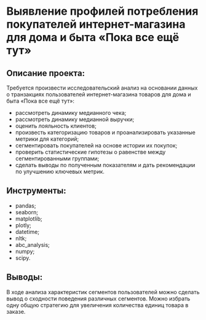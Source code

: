 # Выявление профилей потребления покупателей интернет-магазина для дома и быта «Пока все ещё тут»

## Описание проекта:

Требуется произвести исследовательский анализ на основании данных о транзакциях пользователей интернет-магазина товаров для дома и быта «Пока все ещё тут»:

- рассмотреть динамику медианного чека;  
- рассмотреть динамику медианной выручки;
- оценить лояльность клиентов;
- произвесть категоризацию товаров и проанализировать указанные метрики для категорий;
- сегментировать покупателей на основе истории их покупок;
- проверить статистические гипотезы о равенстве между сегментированными группами;
- сделать выводы по полученным показателям и дать рекомендации по улучшению ключевых метрик.

## Инструменты:

- pandas;
- seaborn;
- matplotlib;
- plotly;
- datetime;
- nltk;
- abc_analysis;
- numpy;
- scipy.

## Выводы:

В ходе анализа характеристик сегментов пользователей можно сделать вывод о сходности поведения различных сегментов. Можно избрать одну общую стратегию для увеличения количества единиц товара в заказе.